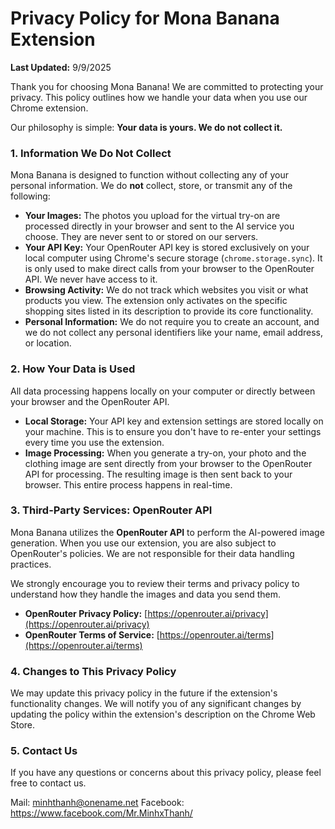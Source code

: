 # Privacy Policy for Mona Banana Extension

**Last Updated:** 9/9/2025

Thank you for choosing Mona Banana! We are committed to protecting your privacy. This policy outlines how we handle your data when you use our Chrome extension.

Our philosophy is simple: **Your data is yours. We do not collect it.**

### 1. Information We Do Not Collect

Mona Banana is designed to function without collecting any of your personal information. We do **not** collect, store, or transmit any of the following:

*   **Your Images:** The photos you upload for the virtual try-on are processed directly in your browser and sent to the AI service you choose. They are never sent to or stored on our servers.
*   **Your API Key:** Your OpenRouter API key is stored exclusively on your local computer using Chrome's secure storage (`chrome.storage.sync`). It is only used to make direct calls from your browser to the OpenRouter API. We never have access to it.
*   **Browsing Activity:** We do not track which websites you visit or what products you view. The extension only activates on the specific shopping sites listed in its description to provide its core functionality.
*   **Personal Information:** We do not require you to create an account, and we do not collect any personal identifiers like your name, email address, or location.

### 2. How Your Data is Used

All data processing happens locally on your computer or directly between your browser and the OpenRouter API.

*   **Local Storage:** Your API key and extension settings are stored locally on your machine. This is to ensure you don't have to re-enter your settings every time you use the extension.
*   **Image Processing:** When you generate a try-on, your photo and the clothing image are sent directly from your browser to the OpenRouter API for processing. The resulting image is then sent back to your browser. This entire process happens in real-time.

### 3. Third-Party Services: OpenRouter API

Mona Banana utilizes the **OpenRouter API** to perform the AI-powered image generation. When you use our extension, you are also subject to OpenRouter's policies. We are not responsible for their data handling practices.

We strongly encourage you to review their terms and privacy policy to understand how they handle the images and data you send them.

*   **OpenRouter Privacy Policy:** [https://openrouter.ai/privacy](https://openrouter.ai/privacy)
*   **OpenRouter Terms of Service:** [https://openrouter.ai/terms](https://openrouter.ai/terms)

### 4. Changes to This Privacy Policy

We may update this privacy policy in the future if the extension's functionality changes. We will notify you of any significant changes by updating the policy within the extension's description on the Chrome Web Store.

### 5. Contact Us

If you have any questions or concerns about this privacy policy, please feel free to contact us.

Mail: minhthanh@onename.net
Facebook: https://www.facebook.com/Mr.MinhxThanh/
